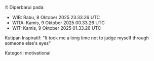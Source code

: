 ⏰ Diperbarui pada:
- WIB: Rabu, 8 Oktober 2025 23.33.26 UTC
- WITA: Kamis, 9 Oktober 2025 00.33.26 UTC
- WIT: Kamis, 9 Oktober 2025 01.33.26 UTC

Kutipan Inspiratif:
"It took me a long time not to judge myself through someone else's eyes"


Kategori: motivational

